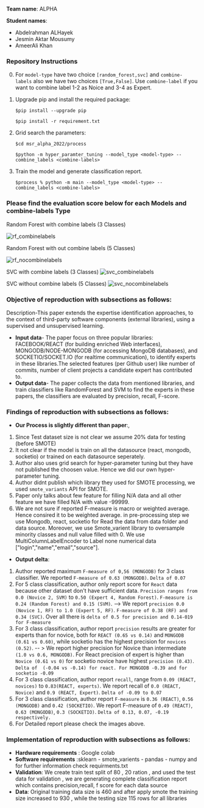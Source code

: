 **Team name**: ALPHA

**Student names**:
- Abdelrahman ALHayek
- Jesmin Aktar Mousumy
- AmeerAli Khan 

### Repository Instructions
0. For `model-type` have two choice `[random_forest,svc]` and `combine-labels` also we have two choices `[True,False]`. Use `combine-label` if you want to combine label 1-2 as Noice and 3-4 as Expert. 

1. Upgrade pip and install the required package: 


    `$pip install --upgrade pip `


    `$pip install -r requirement.txt`
2. Grid search the parameters: 


    `$cd msr_alpha_2022/process`


    `$python -m hyper_paramter_tuning --model_type <model-type> --combine_labels <combine-labels>`
3. Train the model and generate classification report.


    `$process % python -m main --model_type <model-type> --combine_labels <combine-labels>`



### Please find the evaluation score below for each Models and combine-labels Type


Random Forest with combine labels (3 Classes)


![rf_combinelabels](https://user-images.githubusercontent.com/13449847/181070634-2cfc3ced-f04d-44f3-8cbf-e0618001d7e6.png)


Random Forest with out combine labels (5 Classes)


![rf_nocombinelabels](https://user-images.githubusercontent.com/13449847/181072222-7dbbcd91-8cdf-49a9-a192-a542b4e83f12.png)


SVC with combine labels (3 Classes)
![svc_combinelabels](https://user-images.githubusercontent.com/13449847/181070704-ef3b5ec6-462e-4d73-8b56-f005bcf1d706.png)


SVC without combine labels (5 Classes)
![svc_nocombinelabels](https://user-images.githubusercontent.com/13449847/181070725-a8c9ef8e-e99f-4858-a457-46d46b80f79b.png)

### Objective of reproduction with subsections as follows:
Description-This paper extends the expertise identification approaches, to the context of third-party software components (external libraries), using a supervised and unsupervised learning.
- **Input data**- The paper focus on three popular libraries: FACEBOOK/REACT (for building enriched Web interfaces), MONGODB/NODE-MONGODB (for accessing MongoDB databases), and SOCKETIO/SOCKET.IO (for realtime communication), to identify experts in these libraries.The selected features (per Github user) like number of commits, number of client projects a candidate expert has contributed to.
- **Output data**- The paper collects the data from mentioned libraries, and train classifiers like RandomForest and SVM to find the experts in these papers, the classifiers are evaluated by precision, recall, F-score.

### Findings of reproduction with subsections as follows:
- **Our Process is slightly different than paper**:,
1. Since Test dataset size is not clear we assume 20% data for testing (before SMOTE)
2. It not clear if the model is train on all the datasource (react, mongodb, socketio) or trained on each datasource seperately. 
3. Author also uses grid search for hyper-parameter tuning but they have not published the choosen value. Hence we did our own hyper-parameter tuning. 
4. Author didnt publish which library they used for SMOTE processing, we used `smote_variants` API for SMOTE.
5. Paper only talks about few feature for filling N/A data and all other feature we have filled N/A with value -99999.
6. We are not sure if reported F-measure is macro or weighted average. Hence consired it to be weighted average. 
in pre-processing step we use Mongodb, react, socketio for Read the data from data folder and data source. Moreover, we use Smote_varient library to oversample minority classes and null value filled with 0. We use MultiColumnLabelEncoder to Label none numerical data ["login","name","email","source"].

- **Output delta**: 
1. Author reported maximum `F-measure of 0,56 (MONGODB)` for 3 class classifier. We reported `F-measure of 0.63 (MONGODB)`. `Delta of 0.07`
2. For 5 class classification, author only report score for `React` data because other dataset don't have sufficient data. `Precision ranges from 0.0 (Novice 2, SVM)` to `0.50 (Expert 4, Random Forest)`. `F-measure is 0.24 (Random Forest) and 0.15 (SVM)`. --> We report `precision 0.0 (Novice 1, RF) to 1.0 (Expert 5, RF)`. `F-measure of 0.38 (RF) and 0.34 (SVC)`. Over all there is `delta of 0.5 for precision and 0.14-019 for F-measure`
3. For 3 class classification, author report `precision` results are greater for experts than for novice, both for `REACT (0.65 vs 0.14)` and `MONGODB (0.61 vs 0.60)`, while socketio has the highest precision for `novices (0.52)`. -- > We report higher precision for Novice than intermediate `(1.0 vs 0.6, MONGODB)`. For React precision of expert is higher than `Novice (0.61 vs 0)` for socketio novice have highest `precision (0.43)`. `Delta of  (-0.04 vs -0.14) for react. For MONGODB -0.39 and for socketio -0.09`
4. For 3 class classification, author report `recall`, range from `0.09 (REACT, novices)` to `0.83(REACT, experts)`. We report recall of `0.0 (REACT, Novice)` and `0.9 (REACT, Expert)`. `Delta of -0.09 to 0.07`
5. For 3 class classification, author report `F-measure` is `0.36 (REACT)`, `0.56 (MONGODB)` and `0.42 (SOCKETIO)`. We report F-measure of `0.49 (REACT)`, `0.63 (MONGODB)`, `0.3 (SOCKETIO)`. `Delta of 0.13, 0.07, -0.19 respectively.` 
6. For Detailed report please check the images above. 
### Implementation of reproduction with subsections as follows:
- **Hardware requirements** : Google colab 
- **Software requirements** :sklearn - smote_varients - pandas - numpy and for further information check requirments.txt
- **Validation**: We create train test split of 80 , 20 ration , and used the test data for validation , we are generating complete classification report which contains precision,recall, f score for each data source 
- **Data**: Original training data size is 460 and after apply smote the training size increased to 930 , while the testing size 115 rows for all libraries 